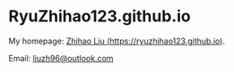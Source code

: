 # RyuZhihao123.github.io


My homepage: [Zhihao Liu (https://ryuzhihao123.github.io)](https://ryuzhihao123.github.io).

Email: liuzh96@outlook.com


 
